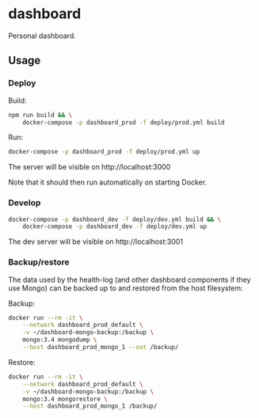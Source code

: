 # dashboard

Personal dashboard.

## Usage

### Deploy

Build:

```bash
npm run build && \
    docker-compose -p dashboard_prod -f deploy/prod.yml build
```

Run:

```bash
docker-compose -p dashboard_prod -f deploy/prod.yml up
```

The server will be visible on http://localhost:3000

Note that it should then run automatically on starting Docker.

### Develop

```bash
docker-compose -p dashboard_dev -f deploy/dev.yml build && \
    docker-compose -p dashboard_dev -f deploy/dev.yml up
```

The dev server will be visible on http://localhost:3001

### Backup/restore

The data used by the health-log (and other dashboard components if they use Mongo) can be backed up to and restored from the host filesystem:

Backup:

```bash
docker run --rm -it \
    --network dashboard_prod_default \
    -v ~/dashboard-mongo-backup:/backup \
    mongo:3.4 mongodump \
    --host dashboard_prod_mongo_1 --out /backup/
```

Restore:

```bash
docker run --rm -it \
    --network dashboard_prod_default \
    -v ~/dashboard-mongo-backup:/backup \
    mongo:3.4 mongorestore \
    --host dashboard_prod_mongo_1 /backup/
```
